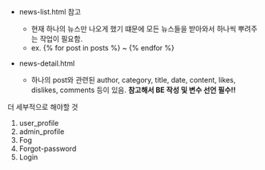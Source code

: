 - news-list.html 참고 
  - 현재 하나의 뉴스만 나오게 했기 떄문에 모든 뉴스들을 받아와서 하나씩 뿌려주는 작업이 필요함.
  - ex. {% for post in posts %} ~ {% endfor %}

- news-detail.html
  - 하나의 post와 관련된 author, category, title, date, content, likes, dislikes, comments 등이 있음. **참고해서 BE 작성 및 변수 선언 필수!!**

더 세부적으로 해야할 것
1. user_profile
2. admin_profile
3. Fog
4. Forgot-password
5. Login